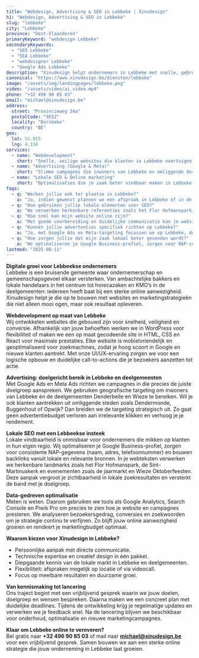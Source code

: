 ```yaml
---
title: "Webdesign, Advertising & SEO in Lebbeke | Xinudesign"
h1: "Webdesign, Advertising & SEO in Lebbeke"
slug: "lebbeke"
city: "Lebbeke"
province: "Oost-Vlaanderen"
primaryKeyword: "webdesign Lebbeke"
secondaryKeywords:
  - "SEO Lebbeke"
  - "SEA Lebbeke"
  - "webdesigner Lebbeke"
  - "Google Ads Lebbeke"
description: "Xinudesign helpt ondernemers in Lebbeke met snelle, gebruiksvriendelijke websites, gerichte advertentiecampagnes en lokale SEO die inspeelt op de troeven van de gemeente."
canonical: "https://www.xinudesign.be/diensten/lebbeke"
image: "/assets/img/landingpages/lebbeke.png"
video: "/assets/video/ai_video.mp4"
phone: "+32 496 90 85 03"
email: "michael@xinudesign.be"
address:
  street: "Provincieweg 34a"
  postalCode: "9552"
  locality: "Borsbeke"
  country: "BE"
geo:
  lat: 51.015
  lng: 4.134
services:
  - name: "Webdevelopment"
    short: "Snelle, veilige websites die klanten in Lebbeke overtuigen en converteren."
  - name: "Advertising (Google & Meta)"
    short: "Slimme campagnes die inwoners van Lebbeke en omliggende dorpen gericht bereiken."
  - name: "Lokale SEO & Online marketing"
    short: "Optimalisaties die je zaak beter vindbaar maken in Lebbeke en de regio."
faqs:
  - q: "Werken jullie ook ter plaatse in Lebbeke?"
    a: "Ja, indien gewenst plannen we een afspraak in Lebbeke of in de regio, maar online meetings zijn ook mogelijk voor snelle opvolging."
  - q: "Hoe gebruiken jullie lokale elementen voor SEO?"
    a: "We verwerken herkenbare referenties zoals het Flor Hofmanspark, de Sint-Martinuskerk en evenementen zoals de jaarmarkt in teksten, meta-data en visuals."
  - q: "Hoe snel kan mijn website online zijn?"
    a: "Met goede voorbereiding en duidelijke communicatie kan je website doorgaans binnen 2 tot 4 weken live gaan."
  - q: "Kunnen jullie advertenties specifiek richten op Lebbeke?"
    a: "Ja, met Google Ads en Meta-targeting focussen we op Lebbeke, de deelgemeenten en omliggende regio's."
  - q: "Hoe zorgen jullie dat mijn zaak lokaal beter gevonden wordt?"
    a: "We optimaliseren je Google Business-profiel, zorgen voor NAP-consistentie en bouwen lokale backlinks rond zoekwoorden zoals 'webdesigner Lebbeke'."
lastmod: "2025-08-11"
---
```


**Digitale groei voor Lebbeekse ondernemers**  
Lebbeke is een bruisende gemeente waar ondernemerschap en gemeenschapsgevoel elkaar versterken. Van ambachtelijke bakkers en lokale handelaars in het centrum tot horecazaken en KMO’s in de deelgemeenten: iedereen heeft baat bij een sterke online aanwezigheid. Xinudesign helpt je die op te bouwen met websites en marketingstrategieën die niet alleen mooi ogen, maar ook resultaat opleveren.

**Webdevelopment op maat van Lebbeke**  
Wij ontwikkelen websites die gebouwd zijn voor snelheid, veiligheid en conversie. Afhankelijk van jouw behoeften werken we in WordPress voor flexibiliteit of maken we een op maat gecodeerde site in HTML, CSS en React voor maximale prestaties. Elke website is mobielvriendelijk en geoptimaliseerd voor zoekmachines, zodat je hoog scoort in Google en nieuwe klanten aantrekt. Met onze UI/UX-ervaring zorgen we voor een logische opbouw en duidelijke call-to-actions die je bezoekers aanzetten tot actie.

**Advertising: doelgericht bereik in Lebbeke en deelgemeenten**  
Met Google Ads en Meta Ads richten we campagnes in die precies de juiste doelgroep aanspreken. We gebruiken geografische targeting om inwoners van Lebbeke én de deelgemeenten Denderbelle en Wieze te bereiken. Wil je ook klanten aantrekken uit omliggende steden zoals Dendermonde, Buggenhout of Opwijk? Dan breiden we de targeting strategisch uit. Zo gaat geen advertentiebudget verloren aan irrelevante klikken en verhoog je je rendement.

**Lokale SEO met een Lebbeekse insteek**  
Lokale vindbaarheid is onmisbaar voor ondernemers die mikken op klanten in hun eigen regio. Wij optimaliseren je Google Business-profiel, zorgen voor consistente NAP-gegevens (naam, adres, telefoonnummer) en bouwen backlinks vanuit lokale en relevante bronnen. In je webteksten verwerken we herkenbare landmarks zoals het Flor Hofmanspark, de Sint-Martinuskerk en evenementen zoals de jaarmarkt en Wieze Oktoberfeesten. Deze aanpak vergroot je zichtbaarheid in lokale zoekresultaten en versterkt de band met je doelgroep.

**Data-gedreven optimalisatie**  
Meten is weten. Daarom gebruiken we tools als Google Analytics, Search Console en Piwik Pro om precies te zien hoe je website en campagnes presteren. We analyseren bezoekersgedrag, conversies en zoekwoorden om je strategie continu te verfijnen. Zo blijft jouw online aanwezigheid groeien en rendeert je marketingbudget optimaal.

**Waarom kiezen voor Xinudesign in Lebbeke?**  

- Persoonlijke aanpak met directe communicatie.  
- Technische expertise en creatief design in één pakket.  
- Diepgaande kennis van de lokale markt in Lebbeke en deelgemeenten.  
- Flexibiliteit: afspraken mogelijk op locatie of via videocall.  
- Focus op meetbare resultaten en duurzame groei.

**Van kennismaking tot lancering**  
Ons traject begint met een vrijblijvend gesprek waarin we jouw doelen, doelgroep en wensen bespreken. Daarna maken we een concreet plan met duidelijke deadlines. Tijdens de ontwikkeling krijg je regelmatige updates en verwerken we je feedback snel. Na de lancering blijven we beschikbaar voor onderhoud, optimalisatie en nieuwe marketingcampagnes.

**Klaar om Lebbeke online te veroveren?**  
Bel gratis naar **+32 496 90 85 03** of mail naar **[michael@xinudesign.be](mailto:michael@xinudesign.be)** voor een vrijblijvend gesprek. Samen bouwen we aan een sterke online strategie die jouw onderneming in Lebbeke laat groeien.
